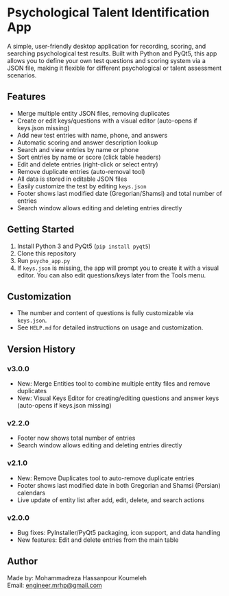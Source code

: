 # Psychological Talent Identification App

A simple, user-friendly desktop application for recording, scoring, and searching psychological test results. Built with Python and PyQt5, this app allows you to define your own test questions and scoring system via a JSON file, making it flexible for different psychological or talent assessment scenarios.

## Features
- Merge multiple entity JSON files, removing duplicates
- Create or edit keys/questions with a visual editor (auto-opens if keys.json missing)
- Add new test entries with name, phone, and answers
- Automatic scoring and answer description lookup
- Search and view entries by name or phone
- Sort entries by name or score (click table headers)
- Edit and delete entries (right-click or select entry)
- Remove duplicate entries (auto-removal tool)
- All data is stored in editable JSON files
- Easily customize the test by editing `keys.json`
- Footer shows last modified date (Gregorian/Shamsi) and total number of entries
- Search window allows editing and deleting entries directly

## Getting Started
1. Install Python 3 and PyQt5 (`pip install pyqt5`)
2. Clone this repository
3. Run `psycho_app.py`
4. If `keys.json` is missing, the app will prompt you to create it with a visual editor. You can also edit questions/keys later from the Tools menu.

## Customization
- The number and content of questions is fully customizable via `keys.json`.
- See `HELP.md` for detailed instructions on usage and customization.


## Version History
### v3.0.0
- New: Merge Entities tool to combine multiple entity files and remove duplicates
- New: Visual Keys Editor for creating/editing questions and answer keys (auto-opens if keys.json missing)

### v2.2.0
- Footer now shows total number of entries
- Search window allows editing and deleting entries directly
### v2.1.0
- New: Remove Duplicates tool to auto-remove duplicate entries
- Footer shows last modified date in both Gregorian and Shamsi (Persian) calendars
- Live update of entity list after add, edit, delete, and search actions

### v2.0.0
- Bug fixes: PyInstaller/PyQt5 packaging, icon support, and data handling
- New features: Edit and delete entries from the main table

## Author
Made by: Mohammadreza Hassanpour Koumeleh  
Email: engineer.mrhp@gmail.com
